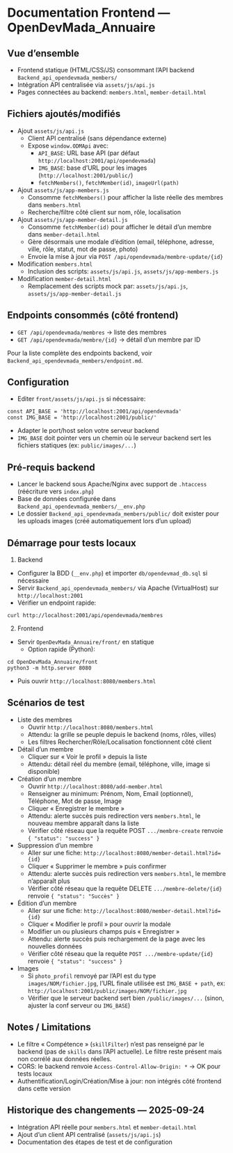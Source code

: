# Documentation Frontend — OpenDevMada_Annuaire

## Vue d’ensemble
- Frontend statique (HTML/CSS/JS) consommant l’API backend `Backend_api_opendevmada_members/`
- Intégration API centralisée via `assets/js/api.js`
- Pages connectées au backend: `members.html`, `member-detail.html`

## Fichiers ajoutés/modifiés
- Ajout `assets/js/api.js`
  - Client API centralisé (sans dépendance externe)
  - Expose `window.ODMApi` avec:
    - `API_BASE`: URL base API (par défaut `http://localhost:2001/api/opendevmada`)
    - `IMG_BASE`: base d’URL pour les images (`http://localhost:2001/public/`)
    - `fetchMembers()`, `fetchMember(id)`, `imageUrl(path)`
- Ajout `assets/js/app-members.js`
  - Consomme `fetchMembers()` pour afficher la liste réelle des membres dans `members.html`
  - Recherche/filtre côté client sur nom, rôle, localisation
- Ajout `assets/js/app-member-detail.js`
  - Consomme `fetchMember(id)` pour afficher le détail d’un membre dans `member-detail.html`
  - Gère désormais une modale d’édition (email, téléphone, adresse, ville, rôle, statut, mot de passe, photo)
  - Envoie la mise à jour via `POST /api/opendevmada/membre-update/{id}`
- Modification `members.html`
  - Inclusion des scripts: `assets/js/api.js`, `assets/js/app-members.js`
- Modification `member-detail.html`
  - Remplacement des scripts mock par: `assets/js/api.js`, `assets/js/app-member-detail.js`

## Endpoints consommés (côté frontend)
- `GET /api/opendevmada/membres` → liste des membres
- `GET /api/opendevmada/membre/{id}` → détail d’un membre par ID

Pour la liste complète des endpoints backend, voir `Backend_api_opendevmada_members/endpoint.md`.

## Configuration
- Editer `front/assets/js/api.js` si nécessaire:
```
const API_BASE = 'http://localhost:2001/api/opendevmada'
const IMG_BASE = 'http://localhost:2001/public/'
```
- Adapter le port/host selon votre serveur backend
- `IMG_BASE` doit pointer vers un chemin où le serveur backend sert les fichiers statiques (ex: `public/images/...`)

## Pré-requis backend
- Lancer le backend sous Apache/Nginx avec support de `.htaccess` (réécriture vers `index.php`)
- Base de données configurée dans `Backend_api_opendevmada_members/__env.php`
- Le dossier `Backend_api_opendevmada_members/public/` doit exister pour les uploads images (créé automatiquement lors d’un upload)

## Démarrage pour tests locaux
1) Backend
- Configurer la BDD (`__env.php`) et importer `db/opendevmad_db.sql` si nécessaire
- Servir `Backend_api_opendevmada_members/` via Apache (VirtualHost) sur `http://localhost:2001`
- Vérifier un endpoint rapide:
```
curl http://localhost:2001/api/opendevmada/membres
```
2) Frontend
- Servir `OpenDevMada_Annuaire/front/` en statique
  - Option rapide (Python):
```
cd OpenDevMada_Annuaire/front
python3 -m http.server 8080
```
  - Puis ouvrir `http://localhost:8080/members.html`

## Scénarios de test
- Liste des membres
  - Ouvrir `http://localhost:8080/members.html`
  - Attendu: la grille se peuple depuis le backend (noms, rôles, villes)
  - Les filtres Rechercher/Rôle/Localisation fonctionnent côté client
- Détail d’un membre
  - Cliquer sur « Voir le profil » depuis la liste
  - Attendu: détail réel du membre (email, téléphone, ville, image si disponible)
- Création d’un membre
  - Ouvrir `http://localhost:8080/add-member.html`
  - Renseigner au minimum: Prénom, Nom, Email (optionnel), Téléphone, Mot de passe, Image
  - Cliquer « Enregistrer le membre »
  - Attendu: alerte succès puis redirection vers `members.html`, le nouveau membre apparaît dans la liste
  - Vérifier côté réseau que la requête POST `.../membre-create` renvoie `{ "status": "success" }`
- Suppression d’un membre
  - Aller sur une fiche: `http://localhost:8080/member-detail.html?id={id}`
  - Cliquer « Supprimer le membre » puis confirmer
  - Attendu: alerte succès puis redirection vers `members.html`, le membre n’apparaît plus
  - Vérifier côté réseau que la requête DELETE `.../membre-delete/{id}` renvoie `{ "status": "Succès" }`
- Édition d’un membre
  - Aller sur une fiche: `http://localhost:8080/member-detail.html?id={id}`
  - Cliquer « Modifier le profil » pour ouvrir la modale
  - Modifier un ou plusieurs champs puis « Enregistrer »
  - Attendu: alerte succès puis rechargement de la page avec les nouvelles données
  - Vérifier côté réseau que la requête `POST .../membre-update/{id}` renvoie `{ "status": "success" }`
- Images
  - Si `photo_profil` renvoyé par l’API est du type `images/NOM/fichier.jpg`, l’URL finale utilisée est `IMG_BASE + path`, ex: `http://localhost:2001/public/images/NOM/fichier.jpg`
  - Vérifier que le serveur backend sert bien `/public/images/...` (sinon, ajuster la conf serveur ou `IMG_BASE`)

## Notes / Limitations
- Le filtre « Compétence » (`skillFilter`) n’est pas renseigné par le backend (pas de `skills` dans l’API actuelle). Le filtre reste présent mais non corrélé aux données réelles.
- CORS: le backend renvoie `Access-Control-Allow-Origin: *` → OK pour tests locaux
- Authentification/Login/Création/Mise à jour: non intégrés côté frontend dans cette version

## Historique des changements — 2025-09-24
- Intégration API réelle pour `members.html` et `member-detail.html`
- Ajout d’un client API centralisé (`assets/js/api.js`)
- Documentation des étapes de test et de configuration

